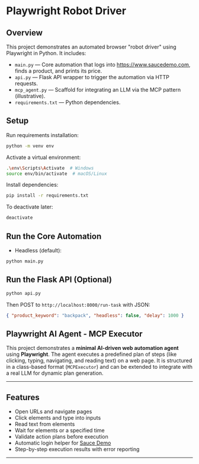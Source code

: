 # Playwright Robot Driver

## Overview

This project demonstrates an automated browser "robot driver" using Playwright in Python.
It includes:

-   `main.py` — Core automation that logs into https://www.saucedemo.com, finds a product, and prints its price.
-   `api.py` — Flask API wrapper to trigger the automation via HTTP requests.
-   `mcp_agent.py` — Scaffold for integrating an LLM via the MCP pattern (illustrative).
-   `requirements.txt` — Python dependencies.

## Setup

Run requirements installation:

```bash
python -m venv env
```

Activate a virtual environment:

```bash
.\env\Scripts\Activate  # Windows
source env/bin/activate  # macOS/Linux
```

Install dependencies:

```bash
pip install -r requirements.txt
```

To deactivate later:

```bash
deactivate
```

## Run the Core Automation

-   Headless (default):

```bash
python main.py
```

## Run the Flask API (Optional)

```bash
python api.py
```

Then POST to `http://localhost:8000/run-task` with JSON:

```json
{ "product_keyword": "backpack", "headless": false, "delay": 1000 }
```

##

## Playwright AI Agent - MCP Executor

This project demonstrates a **minimal AI-driven web automation agent** using **Playwright**. The agent executes a predefined plan of steps (like clicking, typing, navigating, and reading text) on a web page. It is structured in a class-based format (`MCPExecutor`) and can be extended to integrate with a real LLM for dynamic plan generation.

---

## Features

-   Open URLs and navigate pages
-   Click elements and type into inputs
-   Read text from elements
-   Wait for elements or a specified time
-   Validate action plans before execution
-   Automatic login helper for [Sauce Demo](https://www.saucedemo.com/)
-   Step-by-step execution results with error reporting

---
